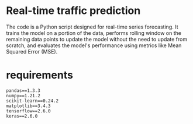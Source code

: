 # Real-time traffic prediction

The code is a Python script designed for real-time series forecasting. It trains the model on a portion of the data, performs rolling window on the remaining data points to update the model without the need to update from scratch, and evaluates the model's performance using metrics like Mean Squared Error (MSE).

# requirements
```
pandas==1.3.3
numpy==1.21.2
scikit-learn==0.24.2
matplotlib==3.4.3
tensorflow==2.6.0  
keras==2.6.0
```

